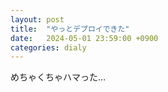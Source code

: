 ```yaml
---
layout: post
title:  "やっとデプロイできた"
date:   2024-05-01 23:59:00 +0900
categories: dialy
---
```

めちゃくちゃハマった…

